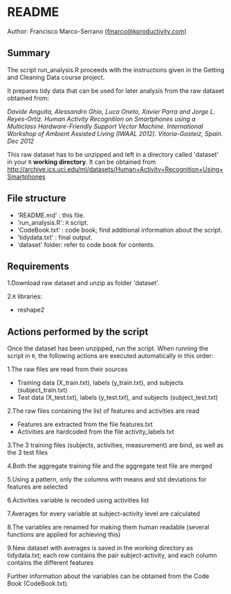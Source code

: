 README
======
Author: Francisco Marco-Serrano (fmarco@kproductivity.com)


Summary
-------

The script run_analysis.R proceeds with the instructions given in the Getting and Cleaning Data course project.

It prepares tidy data that can be used for later analysis from the raw dataset obtained from:

*Davide Anguita, Alessandro Ghio, Luca Oneto, Xavier Parra and Jorge L. Reyes-Ortiz. Human Activity Recognition on Smartphones using a Multiclass Hardware-Friendly Support Vector Machine. International Workshop of Ambient Assisted Living (IWAAL 2012). Vitoria-Gasteiz, Spain. Dec 2012*

This raw dataset has to be unzipped and left in a directory called 'dataset' in your `R` **working directory**. It can be obtained from http://archive.ics.uci.edu/ml/datasets/Human+Activity+Recognition+Using+Smartphones


File structure
--------------
* 'README.md'     : this file.
* 'run_analysis.R': `R` script.
* 'CodeBook.txt'  : code book; find additional information about the script.
* 'tidydata.txt'  : final output.
* 'dataset' folder: refer to code book for contents.


Requirements
------------
1.Download raw dataset and unzip as folder 'dataset'.

2.`R` libraries:
  * reshape2


Actions performed by the script
-------------------------------

Once the dataset has been unzipped, run the script. When running the script in `R`, the following actions are executed automatically in this order:


1.The raw files are read from their sources

  * Training data (X_train.txt), labels (y_train.txt), and subjects (subject_train.txt)
  * Test data (X_test.txt), labels (y_test.txt), and subjects (subject_test.txt)

2.The raw files containing the list of features and activities are read

  * Features are extracted from the file features.txt
  * Activities are hardcoded from the file activity_labels.txt

3.The 3 training files (subjects, activities, measurement) are bind, as well as the 3 test files

4.Both the aggregate training file and the aggregate test file are merged

5.Using a pattern, only the columns with means and std deviations for features are selected

6.Activities variable is recoded using activities list

7.Averages for every variable at subject-activity level are calculated

8.The variables are renamed for making them human readable (several functions are applied for achieving this)

9.New dataset with averages is saved in the working directory as tidydata.txt; each row contains the pair subject-activity, and each column contains the different features


Further information about the variables can be obtained from the Code Book (CodeBook.txt).

